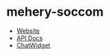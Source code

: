 # mehery-soccom


* [Website](https://www.mehery.com)
* [API Docs](https://mehery-soccom.github.io/server-xms/public/index.html)
* [ChatWidget](chat-widget)


